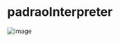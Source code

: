 # padraoInterpreter
![image](https://github.com/PedroHPMarques/padraoInterpreter/assets/71791347/79050bbd-9268-4232-85b3-833ddb4a5a68)
